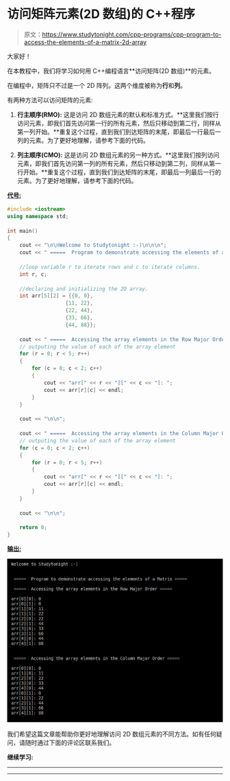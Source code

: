 # 访问矩阵元素(2D 数组)的 C++程序

> 原文：<https://www.studytonight.com/cpp-programs/cpp-program-to-access-the-elements-of-a-matrix-2d-array>

大家好！

在本教程中，我们将学习如何用 C++编程语言**访问矩阵(2D 数组)**的元素。

在编程中，矩阵只不过是一个 2D 阵列。这两个维度被称为**行**和**列**。

有两种方法可以访问矩阵的元素:

1.  **行主顺序(RMO):** 这是访问 2D 数组元素的默认和标准方式。**这里我们按行访问元素，即我们首先访问第一行的所有元素，然后只移动到第二行，同样从第一列开始。**重复这个过程，直到我们到达矩阵的末尾，即最后一行最后一列的元素。为了更好地理解，请参考下面的代码。

2.  **列主顺序(CMO):** 这是访问 2D 数组元素的另一种方式。**这里我们按列访问元素，即我们首先访问第一列的所有元素，然后只移动到第二列，同样从第一行开始。**重复这个过程，直到我们到达矩阵的末尾，即最后一列最后一行的元素。为了更好地理解，请参考下面的代码。

<u>**代号:**</u>

```cpp
#include <iostream>
using namespace std;

int main()
{
    cout << "\n\nWelcome to Studytonight :-)\n\n\n";
    cout << " =====  Program to demonstrate accessing the elements of a Matrix ===== \n\n";

    //loop variable r to iterate rows and c to iterate columns.
    int r, c;

    //declaring and initializing the 2D array.
    int arr[5][2] = {{0, 0},
                   {11, 22},
                   {22, 44},
                   {33, 66},
                   {44, 88}};   

    cout << " =====  Accessing the array elements in the Row Major Order ===== \n\n";    
    // outputing the value of each of the array element
    for (r = 0; r < 5; r++)
    {
        for (c = 0; c < 2; c++)
        {
            cout << "arr[" << r << "][" << c << "]: ";
            cout << arr[r][c] << endl;
        }
    }

    cout << "\n\n";

    cout << " =====  Accessing the array elements in the Column Major Order ===== \n\n";    
    // outputing the value of each of the array element
    for (c = 0; c < 2; c++)
    {
        for (r = 0; r < 5; r++)
        {
            cout << "arr[" << r << "][" << c << "]: ";
            cout << arr[r][c] << endl;
        }
    }

    cout << "\n\n";

    return 0;
}
```

<u>**输出:**</u>

![C++ Access array elements](img/4eac08608f683fac2384b0d2f93968b7.png)

我们希望这篇文章能帮助你更好地理解访问 2D 数组元素的不同方法。如有任何疑问，请随时通过下面的评论区联系我们。

**继续学习:**

* * *

* * *